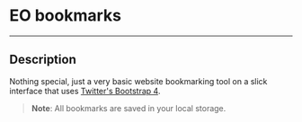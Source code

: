 # EO bookmarks
---

## Description
Nothing special, just a very basic website bookmarking tool on a slick interface that uses [Twitter's Bootstrap 4](https://getbootstrap.com/).

> **Note**: All bookmarks are saved in your local storage.
